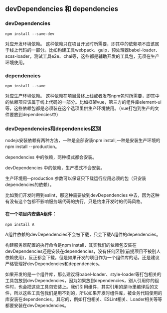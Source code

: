 ## devDependencies 和 dependencies

### devDependencies
```
npm install --save-dev
```
对应开发环境依赖。
这种依赖只在项目开发时所需要，即其中的依赖项不应该属于线上代码的一部分。比如构建工具webpack、gulp，预处理器babel-loader、scss-loader，测试工具e2e、chai等，这些都是辅助开发的工具包，无须在生产环境使用。

### dependencies
```
npm install --save
```
对应生产环境依赖。
这种依赖在项目最终上线或者发布npm包时所需要，即其中的依赖项应该属于线上代码的一部分。比如框架vue，第三方的组件库element-ui等，这些依赖包都是必须装在这个选项里供生产环境使用。（vue打包到生产的文件要放到dependencies中）

### devDependencies和dependencies区别
nodejs安装依赖有两种方法，一种是全部安装npm install,一种是安装生产环境的npm install --production。

dependencies 中的依赖，两种模式都会安装。

devDependencies 中的依赖，生产模式不会安装。

生产环境用--production 参数可以保证只下载运行应用必须的包（只安装dependencies的依赖）。

比如我们开发时用到eslint，那这种需要放到devDependencies 中去，因为这种有没有这个包都不影响服务端代码的执行，只是约束开发时的代码风格。

#### 在一个项目内安装A组件：
```
npm install A
```
A组件依赖的devDependencies不会被下载，只会下载A组件的dependencies。

构建服务器配置的执行命令是npm install，其实我们的依赖包安装在devDependencies还是安装在dependencies，没有任何区别(前提项目不被别人依赖使用)，反正都会下载，但是如果开发的项目作为一个组件库的话，还是建议严格管理好devDependencies和dependencies。

如果开发的是一个组件库，那么建议将babel-loader、style-loader等打包相关的工具包放到devDependencies，因为如果放到dependencies，别人引用你的组件时，也会把这些工具包安装上。我们引用组件，其实引用的是lib里编译后的文件，所以这些工具包我们是用不到的，所以如果开发时组件库，被业务代码使用的库安装在dependencies，其它的，例如打包相关、ESLint相关、Loader相关等等都要安装在devDependencies。

